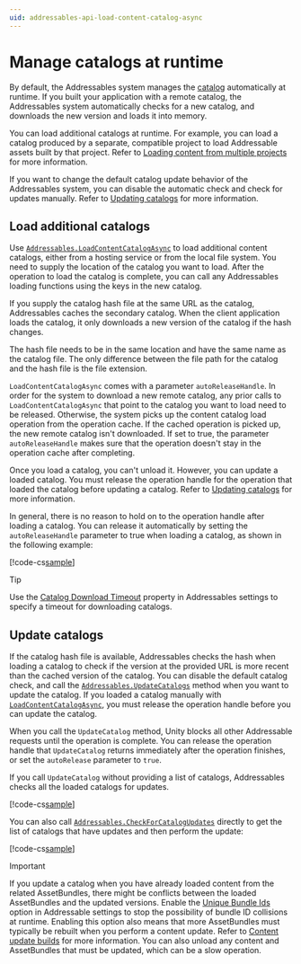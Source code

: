 ```yaml
---
uid: addressables-api-load-content-catalog-async
---
```


# Manage catalogs at runtime

By default, the Addressables system manages the [catalog](build-content-catalogs.md) automatically at runtime. If you built your application with a remote catalog, the Addressables system automatically checks for a new catalog, and downloads the new version and loads it into memory.

You can load additional catalogs at runtime. For example, you can load a catalog produced by a separate, compatible project to load Addressable assets built by that project. Refer to [Loading content from multiple projects](xref:addressables-multiple-projects) for more information.

If you want to change the default catalog update behavior of the Addressables system, you can disable the automatic check and check for updates manually. Refer to [Updating catalogs](#update-catalogs) for more information.

## Load additional catalogs

Use [`Addressables.LoadContentCatalogAsync`](xref:UnityEngine.AddressableAssets.Addressables.LoadContentCatalogAsync*) to load additional content catalogs, either from a hosting service or from the local file system. You need to supply the location of the catalog you want to load. After the operation to load the catalog is complete, you can call any Addressables loading functions using the keys in the new catalog.

If you supply the catalog hash file at the same URL as the catalog, Addressables caches the secondary catalog. When the client application loads the catalog, it only downloads a new version of the catalog if the hash changes.

The hash file needs to be in the same location and have the same name as the catalog file. The only difference between the file path for the catalog and the hash file is the file extension.

`LoadContentCatalogAsync` comes with a parameter `autoReleaseHandle`. In order for the system to download a new remote catalog, any prior calls to `LoadContentCatalogAsync` that point to the catalog you want to load need to be released. Otherwise, the system picks up the content catalog load operation from the operation cache. If the cached operation is picked up, the new remote catalog isn't downloaded. If set to true, the parameter `autoReleaseHandle` makes sure that the operation doesn't stay in the operation cache after completing.

Once you load a catalog, you can't unload it. However, you can update a loaded catalog. You must release the operation handle for the operation that loaded the catalog before updating a catalog. Refer to [Updating catalogs](#update-catalogs) for more information.

In general, there is no reason to hold on to the operation handle after loading a catalog. You can release it automatically by setting the `autoReleaseHandle` parameter to true when loading a catalog, as shown in the following example:

[!code-cs[sample](../Tests/Editor/DocExampleCode/MiscellaneousTopics.cs#doc_LoadAdditionalCatalog)]

> [!TIP]
> Use the [Catalog Download Timeout](xref:addressables-asset-settings) property in Addressables settings to specify a timeout for downloading catalogs.

## Update catalogs

If the catalog hash file is available, Addressables checks the hash when loading a catalog to check if the version at the provided URL is more recent than the cached version of the catalog. You can disable the default catalog check, and call the [`Addressables.UpdateCatalogs`](xref:UnityEngine.AddressableAssets.Addressables.UpdateCatalogs*) method when you want to update the catalog. If you loaded a catalog manually with [`LoadContentCatalogAsync`](xref:UnityEngine.AddressableAssets.Addressables.LoadContentCatalogAsync*), you must release the operation handle before you can update the catalog.

When you call the `UpdateCatalog` method, Unity blocks all other Addressable requests until the operation is complete. You can release the operation handle that `UpdateCatalog` returns immediately after the operation finishes, or set the `autoRelease` parameter to `true`.

If you call `UpdateCatalog` without providing a list of catalogs, Addressables checks all the loaded catalogs for updates.

[!code-cs[sample](../Tests/Editor/DocExampleCode/MiscellaneousTopics.cs#doc_UpdateCatalog)]

You can also call [`Addressables.CheckForCatalogUpdates`](xref:UnityEngine.AddressableAssets.Addressables.CheckForCatalogUpdates*) directly to get the list of catalogs that have updates and then perform the update:

[!code-cs[sample](../Tests/Editor/DocExampleCode/MiscellaneousTopics.cs#doc_CheckCatalog)]

> [!IMPORTANT]
> If you update a catalog when you have already loaded content from the related AssetBundles, there might be conflicts between the loaded AssetBundles and the updated versions. Enable the [Unique Bundle Ids](xref:addressables-content-update-builds) option in Addressable settings to stop the possibility of bundle ID collisions at runtime. Enabling this option also means that more AssetBundles must typically be rebuilt when you perform a content update. Refer to [Content update builds](content-update-builds-overview.md) for more information. You can also unload any content and AssetBundles that must be updated, which can be a slow operation.
